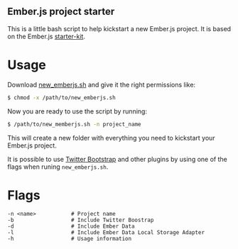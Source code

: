 Ember.js project starter
------------------------

This is a little bash script to help kickstart a new Ember.js project.
It is based on the Ember.js [starter-kit](https://github.com/emberjs/starter-kit/).

Usage
=====

Download [new_emberjs.sh](https://raw.github.com/tcarlsen/emberjs-project-starter/master/new_emberjs.sh) and give it the
right permissions like:

``` bash
$ chmod -x /path/to/new_emberjs.sh
```

Now you are ready to use the script by running:

``` bash
$ /path/to/new_memberjs.sh -n project_name
```

This will create a new folder with everything you need to kickstart your Ember.js project.

It is possible to use [Twitter Bootstrap](http://twitter.github.io/bootstrap) and other plugins by using one
of the flags when runing `new_emberjs.sh`.

Flags
=====

```
-n <name>           # Project name
-b                  # Include Twitter Boostrap
-d                  # Include Ember Data
-l                  # Include Ember Data Local Storage Adapter
-h                  # Usage information
```